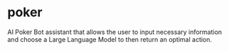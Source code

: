# poker
AI Poker Bot assistant that allows the user to input necessary information and choose a Large Language Model to then return an optimal action.

